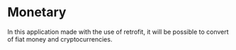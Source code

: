 # Monetary
In this application made with the use of retrofit, 
it will be possible to convert of fiat money and cryptocurrencies.
